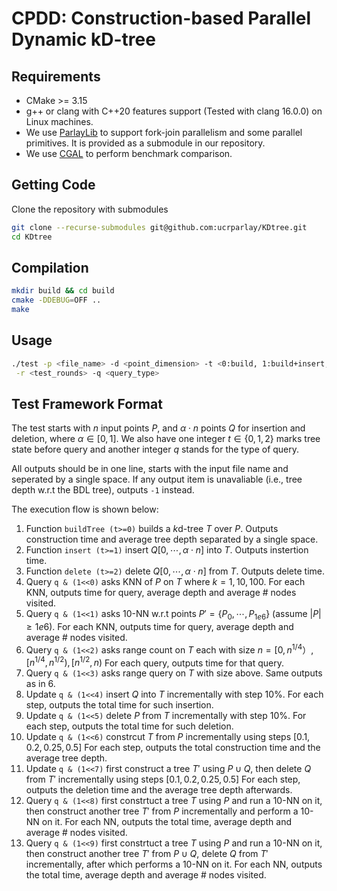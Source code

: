 # CPDD: Construction-based Parallel Dynamic kD-tree

Requirements
--------
+ CMake >= 3.15 
+ g++ or clang with C++20 features support (Tested with clang 16.0.0) on Linux machines.
+ We use [ParlayLib](https://github.com/cmuparlay/parlaylib) to support fork-join parallelism and some parallel primitives. It is provided as a submodule in our repository. 
+ We use [CGAL](https://www.cgal.org/index.html) to perform benchmark comparison.

Getting Code
--------
Clone the repository with submodules
```bash
git clone --recurse-submodules git@github.com:ucrparlay/KDtree.git
cd KDtree
```
Compilation
--------
```bash
mkdir build && cd build
cmake -DDEBUG=OFF ..
make
```
Usage
--------
```bash
./test -p <file_name> -d <point_dimension> -t <0:build, 1:build+insert, 2:build+insert+delete> \
 -r <test_rounds> -q <query_type>
```

Test Framework Format
--------
The test starts with $n$ input points $P$, and $\alpha\cdot n$ points $Q$ for insertion and deletion, where $\alpha\in[0,1]$. We also have one integer $t\in\{0,1,2\}$ marks tree state before query and another integer $q$ stands for the type of query.

All outputs should be in one line, starts with the input file name and seperated by a single space. If any output item is unavaliable (i.e., tree depth w.r.t the BDL tree), outputs `-1` instead.

The execution flow is shown below:

1. Function `buildTree (t>=0)` builds a $k$d-tree $T$ over $P$. 
Outputs construction time and average tree depth separated by a single space.
2. Function `insert (t>=1)` insert $Q[0,\cdots, \alpha\cdot n]$ into $T$.
Outputs instertion time.
3. Function `delete (t>=2)` delete $Q[0,\cdots, \alpha\cdot n]$ from $T$.
Outputs delete time.
4. Query `q & (1<<0)` asks KNN of $P$ on $T$ where $k=1, 10, 100$. 
For each KNN, outputs time for query, average depth and average # nodes visited.
5. Query `q & (1<<1)` asks 10-NN w.r.t points $P'=\{P_0,\cdots,P_{1e6}\}$ (assume $|P|\geq 1e6$). 
For each KNN, outputs time for query, average depth and average # nodes visited.
6. Query `q & (1<<2)` asks range count on $T$ each with size $n = [0,n^{1/4}）, [n^{1/4}, n^{1/2}), [n^{1/2}, n)$
For each query, outputs time for that query.
7. Query `q & (1<<3)` asks range query on $T$ with size above.
Same outputs as in 6.
8. Update `q & (1<<4)` insert $Q$ into $T$ incrementally with step $10\%$.
For each step, outputs the total time for such insertion. 
9. Update `q & (1<<5)` delete $P$ from $T$ incrementally with step $10\%$.
For each step, outputs the total time for such deletion. 
10. Update `q & (1<<6)` constrcut $T$ from $P$ incrementally using steps $[0.1, 0.2, 0.25, 0.5]$
For each step, outputs the total construction time and the average tree depth.
11. Update `q & (1<<7)` first construct a tree $T'$ using $P\cup Q$, then delete $Q$ from $T'$ incrementally using steps $[0.1, 0.2, 0.25, 0.5]$
For each step, outputs the deletion time and the average tree depth afterwards.
12. Query `q & (1<<8)` first constrtuct a tree $T$ using $P$ and run a 10-NN on it, then construct another tree $T'$ from $P$ incrementally and perform a 10-NN on it.
For each NN, outputs the total time, average depth and average # nodes visited.
13. Query `q & (1<<9)` first constrtuct a tree $T$ using $P$ and run a 10-NN on it, then construct another tree $T'$ from $P\cup Q$, delete $Q$ from $T'$ incrementally, after which performs a 10-NN on it.
For each NN, outputs the total time, average depth and average # nodes visited.
